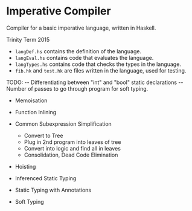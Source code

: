 
# Imperative Compiler

Compiler for a basic imperative language, written in Haskell.

Trinity Term 2015


- `langDef.hs` contains the definition of the language.
- `langEval.hs` contains code that evaluates the language.
- `langTypes.hs` contains code that checks the types in the language.
- `fib.hk` and `test.hk` are files written in the language, used for testing.


TODO:
-- Differentiating between "int" and "bool" static declarations
-- Number of passes to go through program for soft typing.

- Memoisation
- Function Inlining
- Common Subexpression Simplification
    - Convert to Tree
    - Plug in 2nd program into leaves of tree
    - Convert into logic and find all in leaves
    - Consolidation, Dead Code Elimination
- Hoisting

- Inferenced Static Typing
- Static Typing with Annotations
- Soft Typing